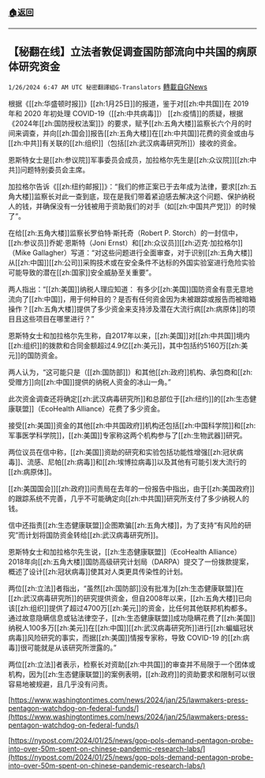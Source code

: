 ###  [:house:返回](README.md)
---


## 【秘翻在线】立法者敦促调查国防部流向中共国的病原体研究资金
`1/26/2024 6:47 AM UTC 秘密翻譯組G-Translators` [轉載自GNews](https://gnews.org/articles/2255041)

根据《[[zh:华盛顿时报]]》[[zh:1月25日]]的报道，鉴于对[[zh:中共国]]在 2019 年和 2020 年初处理 COVID-19（[[zh:中共病毒]]） [[zh:疫情]]的质疑，根据《2024年[[zh:国防授权法案]]》的要求，赋予[[zh:五角大楼]]监察长六个月的时间来调查，并向[[zh:国会]]报告[[zh:五角大楼]]在[[zh:中共国]]花费的资金或由与[[zh:中共]]有关联的[[zh:组织]]（包括[[zh:武汉病毒研究所]]）接收的资金。

恩斯特女士是[[zh:参议院]]军事委员会成员，加拉格尔先生是[[zh:众议院]][[zh:中共]]问题特别委员会主席。

加拉格尔告诉《[[zh:纽约邮报]]》：“我们的修正案已于去年成为法律，要求[[zh:五角大楼]]监察长对此一查到底，现在是我们带着紧迫感去解决这个问题、保护纳税人的钱，并确保没有一分钱被用于资助我们的对手（如[[zh:中国共产党]]）的时候了”。

在给[[zh:五角大楼]]监察长罗伯特·斯托奇（Robert P. Storch）的一封信中，[[zh:参议员]]乔妮·恩斯特（Joni Ernst）和[[zh:众议员]][[zh:迈克·加拉格尔]]（Mike Gallagher）写道：“对这些问题进行全面审查，对于识别[[zh:五角大楼]]从[[zh:中国]][[zh:公司]]采购技术或在安全条件不达标的外国实验室进行危险实验可能导致的潜在[[zh:国家]]安全威胁至关重要”。

两人指出：“[[zh:美国]]纳税人理应知道： 有多少[[zh:美国]]国防资金有意无意地流向了[[zh:中国]]，用于何种目的？是否有任何资金因为未被跟踪或报告而被暗箱操作？[[zh:五角大楼]]提供了多少资金来支持涉及潜在大流行病[[zh:病原体]]的项目且这些项目在哪里进行？”

恩斯特女士和加拉格尔先生称，自2017年以来，[[zh:美国]]对[[zh:中共国]]境内[[zh:组织]]的拨款和合同金额超过4.9亿[[zh:美元]]，其中包括约5160万[[zh:美元]]的国防资金。

两人认为，“这可能只是（[[zh:国防部]]）和其他[[zh:政府]]机构、承包商和[[zh:受赠方]]向[[zh:中国]]提供的纳税人资金的冰山一角。”

此次资金调查还将确定[[zh:武汉病毒研究所]]和总部位于[[zh:纽约]]的[[zh:生态健康联盟]]（EcoHealth Alliance）花费了多少资金。

接受[[zh:美国]]资金的其他[[zh:中共国政府]]机构还包括[[zh:中国科学院]]和[[zh:军事医学科学院]]，[[zh:美国]]专家称这两个机构参与了[[zh:生物武器]]研究。

两位议员在信中称，[[zh:美国]]资助的研究和实验包括功能性增强[[zh:冠状病毒]]、流感、尼帕[[zh:病毒]]和[[zh:埃博拉病毒]]以及其他有可能引发大流行的[[zh:病原体]]。

[[zh:美国国会]][[zh:政府]]问责局在去年的一份报告中指出，由于[[zh:美国政府]]的跟踪系统不完善，几乎不可能确定向[[zh:中共国]]研究所支付了多少纳税人的钱。

信中还指责[[zh:生态健康联盟]]企图欺骗[[zh:五角大楼]]，为了支持“有风险的研究”而计划将国防资金转给[[zh:武汉病毒研究所]]。

恩斯特女士和加拉格尔先生说，[[zh:生态健康联盟]]（EcoHealth Alliance）2018年向[[zh:五角大楼]]国防高级研究计划局（DARPA）提交了一份拨款提案，概述了设计[[zh:冠状病毒]]使其对人类更具传染性的计划。

两位[[zh:立法]]者指出，“虽然[[zh:国防部]]没有批准为[[zh:生态健康联盟]]在[[zh:武汉病毒研究所]]的研究提供资金，但自2008年以来，[[zh:五角大楼]]已向该[[zh:组织]]提供了超过4700万[[zh:美元]]的资金，比任何其他联邦机构都多。通过故意隐瞒信息或钻法律空子，[[zh:生态健康联盟]]成功隐瞒花费了[[zh:美国]]纳税人100多万[[zh:美元]]在[[zh:中国]][[zh:武汉病毒研究所]]进行[[zh:蝙蝠冠状病毒]]风险研究的事实，而据[[zh:美国]]情报专家称，导致 COVID-19 的[[zh:病毒]]很可能就是从该研究所泄露的。”

两位[[zh:立法]]者表示，检察长对资助[[zh:中共国]]的审查并不局限于一个团体或机构，因为[[zh:生态健康联盟]]的案例表明，[[zh:政府]]的资助要求和限制可以很容易地被规避，且几乎没有问责。

[https://www.washingtontimes.com/news/2024/jan/25/lawmakers-press-pentagon-watchdog-on-federal-funds/](https://www.washingtontimes.com/news/2024/jan/25/lawmakers-press-pentagon-watchdog-on-federal-funds/)

[https://nypost.com/2024/01/25/news/gop-pols-demand-pentagon-probe-into-over-50m-spent-on-chinese-pandemic-research-labs/](https://nypost.com/2024/01/25/news/gop-pols-demand-pentagon-probe-into-over-50m-spent-on-chinese-pandemic-research-labs/)
